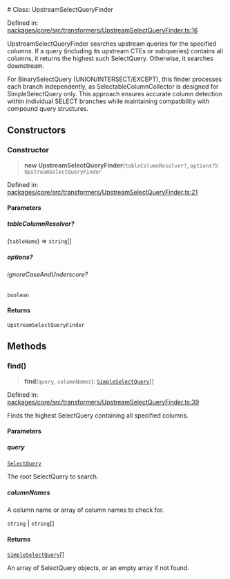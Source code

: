 <div v-pre>
# Class: UpstreamSelectQueryFinder

Defined in: [packages/core/src/transformers/UpstreamSelectQueryFinder.ts:16](https://github.com/mk3008/rawsql-ts/blob/3b53f17d700cf976ce5c49b674a04b41eeb14c40/packages/core/src/transformers/UpstreamSelectQueryFinder.ts#L16)

UpstreamSelectQueryFinder searches upstream queries for the specified columns.
If a query (including its upstream CTEs or subqueries) contains all columns,
it returns the highest such SelectQuery. Otherwise, it searches downstream.

For BinarySelectQuery (UNION/INTERSECT/EXCEPT), this finder processes each branch
independently, as SelectableColumnCollector is designed for SimpleSelectQuery only.
This approach ensures accurate column detection within individual SELECT branches
while maintaining compatibility with compound query structures.

## Constructors

### Constructor

> **new UpstreamSelectQueryFinder**(`tableColumnResolver?`, `options?`): `UpstreamSelectQueryFinder`

Defined in: [packages/core/src/transformers/UpstreamSelectQueryFinder.ts:21](https://github.com/mk3008/rawsql-ts/blob/3b53f17d700cf976ce5c49b674a04b41eeb14c40/packages/core/src/transformers/UpstreamSelectQueryFinder.ts#L21)

#### Parameters

##### tableColumnResolver?

(`tableName`) => `string`[]

##### options?

###### ignoreCaseAndUnderscore?

`boolean`

#### Returns

`UpstreamSelectQueryFinder`

## Methods

### find()

> **find**(`query`, `columnNames`): [`SimpleSelectQuery`](SimpleSelectQuery.md)[]

Defined in: [packages/core/src/transformers/UpstreamSelectQueryFinder.ts:39](https://github.com/mk3008/rawsql-ts/blob/3b53f17d700cf976ce5c49b674a04b41eeb14c40/packages/core/src/transformers/UpstreamSelectQueryFinder.ts#L39)

Finds the highest SelectQuery containing all specified columns.

#### Parameters

##### query

[`SelectQuery`](../interfaces/SelectQuery.md)

The root SelectQuery to search.

##### columnNames

A column name or array of column names to check for.

`string` | `string`[]

#### Returns

[`SimpleSelectQuery`](SimpleSelectQuery.md)[]

An array of SelectQuery objects, or an empty array if not found.
</div>
